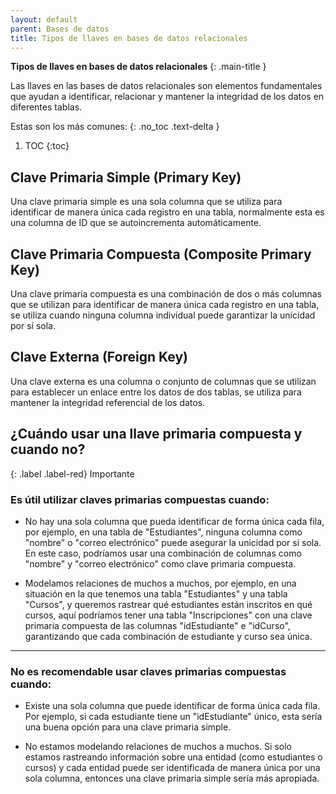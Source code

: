 ```yaml
---
layout: default
parent: Bases de datos
title: Tipos de llaves en bases de datos relacionales
---
```


**Tipos de llaves en bases de datos relacionales**
{: .main-title }

Las llaves en las bases de datos relacionales son elementos fundamentales que ayudan a identificar, relacionar y mantener la integridad de los datos en diferentes tablas. 

Estas son los más comunes:
{: .no_toc .text-delta }

1. TOC
{:toc}

<div class="code-example" markdown="1">

## **Clave Primaria Simple (Primary Key)**

Una clave primaria simple es una sola columna que se utiliza para identificar de manera única cada registro en una tabla, normalmente esta es una columna de ID que se autoincrementa automáticamente.

</div>

<div class="code-example" markdown="1">

## **Clave Primaria Compuesta (Composite Primary Key)**

Una clave primaria compuesta es una combinación de dos o más columnas que se utilizan para identificar de manera única cada registro en una tabla, se utiliza cuando ninguna columna individual puede garantizar la unicidad por sí sola.

</div>

<div class="code-example" markdown="1">

## **Clave Externa (Foreign Key)**

Una clave externa es una columna o conjunto de columnas que se utilizan para establecer un enlace entre los datos de dos tablas, se utiliza para mantener la integridad referencial de los datos.

</div>

<div class="code-example" markdown="1">

## **¿Cuándo usar una llave primaria compuesta y cuando no?**

{: .label .label-red}
Importante

### Es útil utilizar claves primarias compuestas cuando:

- No hay una sola columna que pueda identificar de forma única cada fila, por ejemplo, en una tabla de "Estudiantes", ninguna columna como "nombre" o "correo electrónico" puede asegurar la unicidad por sí sola. En este caso, podríamos usar una combinación de columnas como "nombre" y "correo electrónico" como clave primaria compuesta.
    
- Modelamos relaciones de muchos a muchos, por ejemplo, en una situación en la que tenemos una tabla "Estudiantes" y una tabla "Cursos", y queremos rastrear qué estudiantes están inscritos en qué cursos, aquí podríamos tener una tabla "Inscripciones" con una clave primaria compuesta de las columnas "idEstudiante" e "idCurso", garantizando que cada combinación de estudiante y curso sea única.

---

### No es recomendable usar claves primarias compuestas cuando:

- Existe una sola columna que puede identificar de forma única cada fila. Por ejemplo, si cada estudiante tiene un "idEstudiante" único, esta sería una buena opción para una clave primaria simple.

- No estamos modelando relaciones de muchos a muchos. Si solo estamos rastreando información sobre una entidad (como estudiantes o cursos) y cada entidad puede ser identificada de manera única por una sola columna, entonces una clave primaria simple sería más apropiada.

</div>